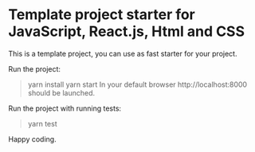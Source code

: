 # Template project starter for JavaScript, React.js, Html and CSS

This is a template project, you can use as fast starter for your project.

Run the project:
> yarn install
> yarn start
In your default browser http://localhost:8000 should be launched.

Run the project with running tests:
> yarn test

Happy coding.
